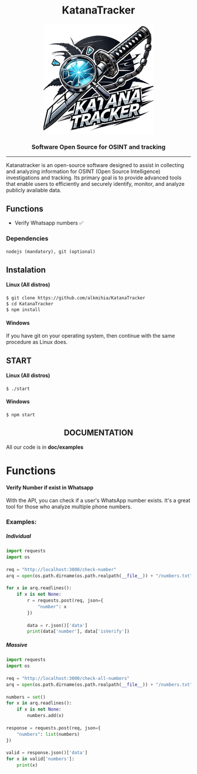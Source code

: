 <div align='center'>
   <h1>KatanaTracker</h1>
   <img src="https://raw.githubusercontent.com/alkmihia/resources/refs/heads/main/images/logos/katana/1024x1024.png", width="300"/>
   <h3>Software Open Source for OSINT and tracking</h3>
</div>
<hr>
<div align="left"> 
Katanatracker is an open-source software designed to assist in collecting and analyzing information for OSINT (Open Source Intelligence) investigations and tracking. Its primary goal is to provide advanced tools that enable users to efficiently and securely identify, monitor, and analyze publicly available data.
</div>

<div align="left">
<h2> Functions </h2>
<ul> 
<li>Verify Whatsapp numbers ✅</li>
</ul>
</div>

### Dependencies
``
nodejs (mandatory), git (optional)
``

## Instalation

#### Linux (All distros)
```
$ git clone https://github.com/alkmihia/KatanaTracker
$ cd KatanaTracker
$ npm install
```

#### Windows
If you have git on your operating system, then continue with the same procedure as Linux does.

## START

#### Linux (All distros)
```
$ ./start
```

#### Windows
```
$ npm start
```



<div align="center">
<h2> DOCUMENTATION</h2>
</div>

All our code is in <strong>doc/examples</strong>

# Functions

#### Verify Number if exist in Whatsapp

With the API, you can check if a user's WhatsApp number exists. It's a great tool for those who analyze multiple phone numbers.
### Examples:
##### Individual
```python
import requests
import os

req = "http://localhost:3000/check-number"
arq = open(os.path.dirname(os.path.realpath(__file__)) + "/numbers.txt")

for x in arq.readlines():
    if x is not None:
        r = requests.post(req, json={
            "number": x
        })

        data = r.json()['data']
        print(data['number'], data['isVerify'])
```

##### Massive
```python
import requests
import os

req = "http://localhost:3000/check-all-numbers"
arq = open(os.path.dirname(os.path.realpath(__file__)) + "/numbers.txt")

numbers = set()
for x in arq.readlines():
    if x is not None:
        numbers.add(x)

response = requests.post(req, json={
    "numbers": list(numbers)
})

valid = response.json()['data']
for x in valid['numbers']:
    print(x)
```